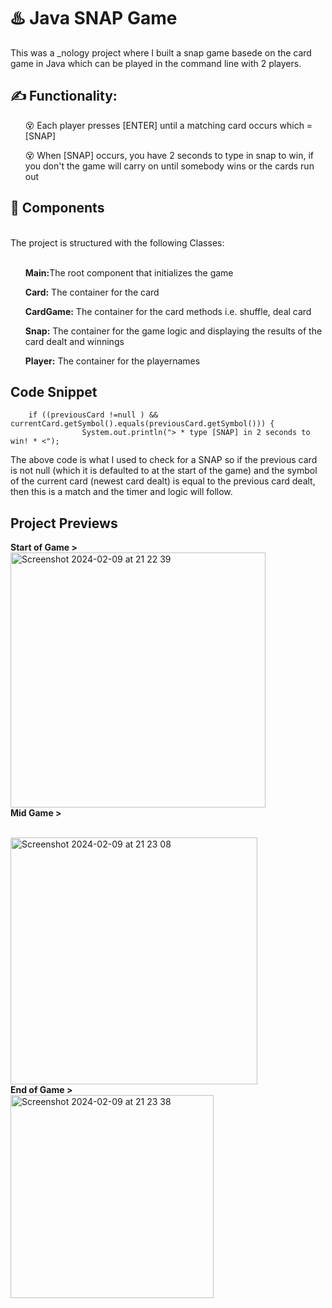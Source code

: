 <h1> ♨️ Java SNAP Game</h1>
This was a _nology project where I built a snap game basede on the card game in Java which can be played in the command line with 2 players.

<h2>✍️ Functionality:</h2>
<ul>😵 Each player presses [ENTER] until a matching card occurs which = [SNAP] </ul>
<ul>😵 When [SNAP] occurs, you have 2 seconds to type in snap to win, if you don't the game will carry on until somebody wins or the cards run out </ul>

<h2>🧩 Components</h2>
<br>The project is structured with the following Classes:
<br><br>
<uL><b>Main:</b>The root component that initializes the game</uL>
<uL><b>Card:</b> The container for the card</uL>
<uL><b>CardGame:</b> The container for the card methods i.e. shuffle, deal card</uL>
<uL><b>Snap:</b> The container for the game logic and displaying the results of the card dealt and winnings </uL>
<uL><b>Player:</b> The container for the playernames </uL>

<h2>Code Snippet</h2>

```
    if ((previousCard !=null ) && currentCard.getSymbol().equals(previousCard.getSymbol())) {
                System.out.println("> * type [SNAP] in 2 seconds to win! * <");
```

The above code is what I used to check for a SNAP so if the previous card is not null (which it is defaulted to at the start of the game) and the symbol of the current card (newest card dealt) is equal to the previous card dealt, then this is a match and the timer and logic will follow.
<br>

<h2>Project Previews</h2>

<b>Start of Game ></b>
<br><img width="408" alt="Screenshot 2024-02-09 at 21 22 39" src="https://github.com/Chelsealily/java-snap-game/assets/148104000/d96d2627-2ef8-45e5-b51a-a41ecf81cf2b">
<br>
<b>Mid Game ></b>

<br>
<img width="395" alt="Screenshot 2024-02-09 at 21 23 08" src="https://github.com/Chelsealily/java-snap-game/assets/148104000/ff6a860b-8a4a-44e9-88b9-8e09e1c68cdb">
<br>
<b>End of Game ></b>
<br>
<img width="325" alt="Screenshot 2024-02-09 at 21 23 38" src="https://github.com/Chelsealily/java-snap-game/assets/148104000/3802c741-d620-406b-8492-0aaaec841b19">



